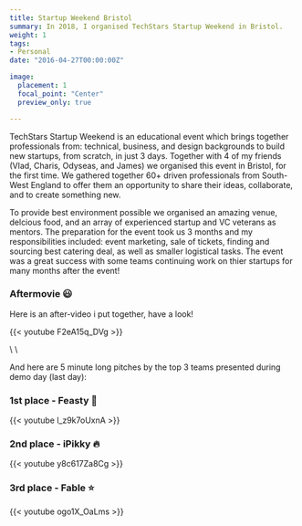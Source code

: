 ```yaml
---
title: Startup Weekend Bristol
summary: In 2018, I organised TechStars Startup Weekend in Bristol.
weight: 1
tags:
- Personal
date: "2016-04-27T00:00:00Z"

image:
  placement: 1
  focal_point: "Center"
  preview_only: true

---
```


TechStars Startup Weekend is an educational event which brings together professionals from: technical, business, and design backgrounds to build new startups, from scratch, in just 3 days. Together with 4 of my friends (Vlad, Charis, Odyseas, and James) we organised this event in Bristol, for the first time. We gathered together 60+ driven professionals from South-West England to offer them an opportunity to share their ideas, collaborate, and to create something new. 

To provide best environment possible we organised an amazing venue, delcious food, and an array of experienced startup and VC veterans as mentors. The preparation for the event took us 3 months and my responsibilities included: event marketing, sale of tickets, finding and sourcing best catering deal, as well as smaller logistical tasks. The event was a great success with some teams continuing work on thier startups for many months after the event! 

### Aftermovie :smiley:
Here is an after-video i put together, have a look! 


{{< youtube F2eA15q_DVg >}}

\\
\\

And here are 5 minute long pitches by the top 3 teams presented during demo day (last day):

### 1st place - Feasty  :rocket:

{{< youtube l_z9k7oUxnA >}}

### 2nd place - iPikky  :fire:

{{< youtube y8c617Za8Cg >}}

### 3rd place - Fable  :star:

{{< youtube ogo1X_OaLms >}}

